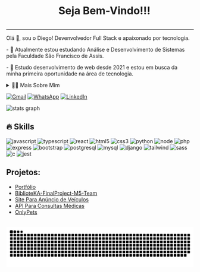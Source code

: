 <!--Título-->
<div id="user-content-toc">
  <ul align="center">
    <summary><h1 style="display: inline-block">Seja Bem-Vindo!!!</h1></summary>
</div>

<hr/>

<!-- Apresentação -->
<p>
  Olá 👋, sou o Diego! Devenvolvedor Full Stack e apaixonado por tecnologia.
</p>
<p>
  - 🌱 Atualmente estou estudando Análise e Desenvolvimento de Sistemas pela Faculdade São Francisco de Assis.
</p>
<p>
  - 🔭 Estudo desenvolvimento de web desde 2021 e estou em busca da minha primeira oportunidade na área de tecnologia.
</p>

<!--Mais sobre mim-->
<details>
<summary>👨‍💻 Mais Sobre Mim</summary>

  - 💬 Tenho 34 anos e moro na zona Sul de São Paulo. Tenho familiaridade com boas práticas de desenvolvimento, possuo experiência na utilização de metodologias ágeis, experiência com desenvolvimento de diferentes planos de negócio, familiaridade com documentação de diferentes tecnologias, experiência com
programação orientada a objetos, programação funcional, componentização e uso de bibliotecas.
  - ⚡ Possuo mais de uma década de experiência no ramo comercial. Minha experiência comercial me proporcionou uma compreensão profunda das necessidades dos clientes e a capacidade de desenvolver relacionamentos sólidos. Ao migrar para a área de tecnologia, combinei essa expertise com uma paixão pela inovação e resolução de problemas.
  - Como profissional, destaco-me pela minha capacidade de colaboração e disposição para compartilhar conhecimentos. Acredito que o sucesso é alcançado coletivamente, e minha
abordagem centrada na equipe contribui para um ambiente de trabalho positivo e produtivo.

</details>

<!-- Apresentação do GitHub Stats -->

  [![Gmail](https://img.shields.io/badge/Gmail-D14836?style=for-the-badge&logo=gmail&logoColor=white)](dellicolli89@gmail.com)
  [![WhatsApp](https://img.shields.io/badge/WhatsApp-25D366?style=for-the-badge&logo=whatsapp&logoColor=white)](https://wa.me/5548999999999)
  [![LinkedIn](https://img.shields.io/badge/LinkedIn-0077B5?style=for-the-badge&logo=linkedin&logoColor=white)](https://www.linkedin.com/in/diegodcramos/)


<div align="left">
  <img src="https://github-readme-stats.vercel.app/api?username=Diegodelli&hide_title=false&hide_rank=false&show_icons=true&include_all_commits=true&count_private=true&disable_animations=false&theme=shadow_green&locale=en&hide_border=false" alt="stats graph"  />
</div>

<!-- Tecnologias-->
## 🔥 Skills

<div align="left">
  <img src="https://img.shields.io/badge/JavaScript-F7DF1E?style=for-the-badge&logo=javascript&logoColor=black" height="30" alt="javascript"  />
  <img src="https://img.shields.io/badge/TypeScript-007ACC?style=for-the-badge&logo=typescript&logoColor=white" height="30" alt="typescript"  />
  <img src="https://img.shields.io/badge/React-20232A?style=for-the-badge&logo=react&logoColor=61DAFB" height="30" alt="react"  />
  <img src="https://img.shields.io/badge/HTML5-E34F26?style=for-the-badge&logo=html5&logoColor=white" height="30" alt="html5"  />
  <img src="https://img.shields.io/badge/CSS3-1572B6?style=for-the-badge&logo=css3&logoColor=whit" height="30" alt="css3"  />
  <img src="https://img.shields.io/badge/Python-14354C?style=for-the-badge&logo=python&logoColor=white" height="30" alt="python"  />
  <img src="https://img.shields.io/badge/Node.js-43853D?style=for-the-badge&logo=node.js&logoColor=white" height="30" alt="node"  />
  <img src="https://img.shields.io/badge/PHP-777BB4?style=for-the-badge&logo=php&logoColor=white" height="30" alt="php"  />
  <img src="https://img.shields.io/badge/Express.js-404D59?style=for-the-badge" height="30" alt="express"  />
  <img src="https://img.shields.io/badge/Bootstrap-563D7C?style=for-the-badge&logo=bootstrap&logoColor=white" height="30" alt="bootstrap"  />
  <img src="https://img.shields.io/badge/PostgreSQL-316192?style=for-the-badge&logo=postgresql&logoColor=white" height="30" alt="postgresql"  />
  <img src="https://img.shields.io/badge/MySQL-00000F?style=for-the-badge&logo=mysql&logoColor=white" height="30" alt="mysql"  />
  <img src="https://img.shields.io/badge/Django-092E20?style=for-the-badge&logo=django&logoColor=white" height="30" alt="django"  />
  <img src="https://img.shields.io/badge/Tailwind_CSS-38B2AC?style=for-the-badge&logo=tailwind-css&logoColor=white" height="30" alt="tailwind"  />
  <img src="https://img.shields.io/badge/Sass-CC6699?style=for-the-badge&logo=sass&logoColor=white" height="30" alt="sass"  />
  <img src="https://img.shields.io/badge/C-00599C?style=for-the-badge&logo=c&logoColor=white" height="30" alt="c"  />
  <img src="https://img.shields.io/badge/Jest-323330?style=for-the-badge&logo=Jest&logoColor=white" height="30" alt="jest"  />
</div>

###

<!-- Projetos -->

## Projetos:
- [Portfólio](https://portfolio-liard-nu-42.vercel.app/)
- [BiblioteKA-FinalProject-M5-Team](https://github.com/Diegodelli/BiblioteKA-FinalProject-M5-Team)
- [Site Para Anúncio de Veículos](https://github.com/grupo19-t14-paulo/grupo19-t14-paulo-Projeto-Full-Stack)
- [API Para Consultas Médicas](https://github.com/OneHealth-Project-M4)
- [OnlyPets](https://onlypets.vercel.app/)

<br clear="both">

<img src="https://raw.githubusercontent.com/Diegodelli/Diegodelli/output/snake.svg" alt="Snake animation" />

###
